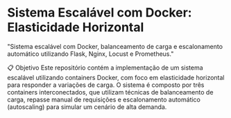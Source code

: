 # Sistema Escalável com Docker: Elasticidade Horizontal
"Sistema escalável com Docker, balanceamento de carga e escalonamento automático utilizando Flask, Nginx, Locust e Prometheus."

📋 Objetivo
Este repositório contém a implementação de um sistema escalável utilizando containers Docker, com foco em elasticidade horizontal para responder a variações de carga. O sistema é composto por três containers interconectados, que utilizam técnicas de balanceamento de carga, repasse manual de requisições e escalonamento automático (autoscaling) para simular um cenário de alta demanda.
